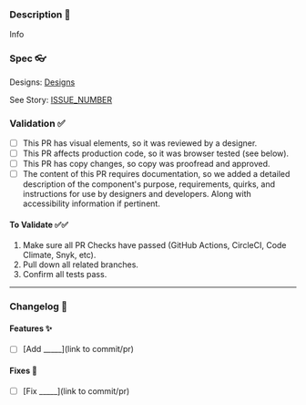 ### Description 🎨

Info

### Spec :eyeglasses:

Designs: [Designs](DESIGN_URL)

See Story: [ISSUE_NUMBER](ISSUE_URL)

### Validation ✅

* [ ] This PR has visual elements, so it was reviewed by a designer.
* [ ] This PR affects production code, so it was browser tested (see below).
* [ ] This PR has copy changes, so copy was proofread and approved.
* [ ] The content of this PR requires documentation, so we added a detailed description of the component's purpose, requirements, quirks, and instructions for use by designers and developers. Along with accessibility information if pertinent.

#### To Validate ✅✅

1. Make sure all PR Checks have passed (GitHub Actions, CircleCI, Code Climate, Snyk, etc).
2. Pull down all related branches.
3. Confirm all tests pass.
<!-- Add additional validation steps here -->

---

### Changelog 📝 
<!--
This is a template to provide copy/paste-able changelog notes. Please delete irrelevant sections, fill in blanks with accurate info, and change links to point to relevant commits.
-->

#### Features ✨

* [ ] [Add _____](link to commit/pr)

#### Fixes 🐛

* [ ] [Fix _____](link to commit/pr)
